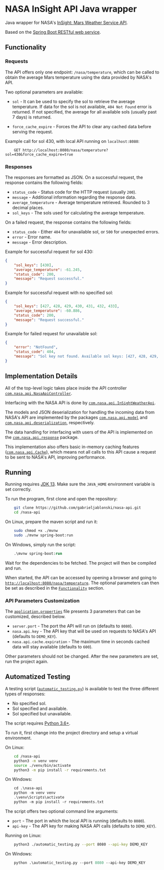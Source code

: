# NASA InSight API Java wrapper

Java wrapper for NASA's [InSight: Mars Weather Service API](https://api.nasa.gov/assets/insight/InSight%20Weather%20API%20Documentation.pdf).

Based on the [Spring Boot RESTful web service](https://spring.io/guides/gs/rest-service/).

## Functionality

### Requests

The API offers only one endpoint: `/nasa/temperature`, which can be called to obtain the average Mars temperature using the data provided by NASA's API.

Two optional parameters are available:

- `sol` - It can be used to specify the sol to retrieve the average temperature. If data for the sol is not available, `404 Not Found` error is returned. If not specified, the average for all available sols (usually past 7 days) is returned.

- `force_cache_expire` - Forces the API to clear any cached data before serving the request.

Example call for sol 430, with local API running on `localhost:8080`:

```
    GET http://localhost:8080/nasa/temperature?sol=430&force_cache_expire=true
```

### Responses

The responses are formatted as JSON. On a successful request, the response contains the following fields:

- `status_code` - Status code for the HTTP request (usually `200`).
- `message` - Additional information regarding the response data.
- `average_temperature` - Average temperature retrieved. Rounded to 3 decimal places.
- `sol_keys` - The sols used for calculating the average temperature.

On a failed request, the response contains the following fields:

- `status_code` - Either `404` for unavailable sol, or `500` for unexpected errors.
- `error` - Error name.
- `message` - Error description.

Example for successful request for sol 430:

```json
{ 
    "sol_keys": [430],
    "average_temperature": -61.245,
    "status_code": 200,
    "message": "Request successful."
}
```

Example for successful request with no specified sol:

```json
{ 
    "sol_keys": [427, 428, 429, 430, 431, 432, 433],
    "average_temperature": -60.886,
    "status_code": 200,
    "message": "Request successful."
}
```

Example for failed request for unavailable sol:

```json
{ 
    "error": "NotFound",
    "status_code": 404,
    "message": "Sol key not found. Available sol keys: [427, 428, 429, 430, 431, 432, 433]."
}
```

## Implementation Details

All of the top-level logic takes place inside the API controller [`com.nasa.api.NasaApiController`](/src/main/java/com/nasa/api/NasaApiController.java).

Interfacing with the NASA API is done by [`com.nasa.api.InSightWeatherApi`](/src/main/java/com/nasa/api/InSightWeatherApi.java).

The models and JSON deserialization for handling the incoming data from NASA's API are implemented by the packages [`com.nasa.api.model`](/src/main/java/com/nasa/api/model) and [`com.nasa.api.deserialization`](/src/main/java/com/nasa/api/deserialization), respectively.

The data handling for interfacing with users of the API is implemented on the [`com.nasa.api.response`](/src/main/java/com/nasa/api/response) package.

This implementation also offers basic in-memory caching features ([`com.nasa.api.Cache`](/src/main/java/com/nasa/api/Cache.java)), which means not all calls to this API cause a request to be sent to NASA's API, improving performance.

## Running

Running requires [JDK 13](https://www.oracle.com/java/technologies/javase-jdk13-downloads.html). Make sure the `JAVA_HOME` environment variable is set correctly.

To run the program, first clone and open the repository:

```sh
    git clone https://github.com/gabrieljablonski/nasa-api.git
    cd /nasa-api
```

On Linux, prepare the maven script and run it:

```sh
    sudo chmod +x ./mvnw
    sudo ./mvnw spring-boot:run
```

On Windows, simply run the script:

```ps
    .\mvnw spring-boot:run
```

Wait for the dependencies to be fetched. The project will then be compiled and run.

When started, the API can be accessed by opening a browser and going to [`http://localhost:8080/nasa/temperature`](http://localhost:8080/nasa/temperature). The optional parameters can then be set as described in the [`Functionality`](#Functionality) section.

### API Parameters Customization

The [`application.properties`](/src/main/resources/application.properties) file presents 3 parameters that can be customized, described below.

- `server.port` - The port the API will run on (defaults to `8080`).
- `nasa.api.key` - The API key that will be used on requests to NASA's API (defaults to `DEMO_KEY`).
- `nasa.api.cache.expiration` - The maximum time in seconds cached data will stay available (defaults to `600`).

Other parameters should not be changed. After the new parameters are set, run the project again.

## Automatized Testing

A testing script ([`automatic_testing.py`](/automatic_testing.py)) is available to test the three different types of responses: 

- No specified sol.
- Sol specified and available.
- Sol specified but unavailable.

The script requires [Python 3.6+](https://www.python.org/downloads/).

To run it, first change into the project directory and setup a virtual environment.

On Linux:
```sh
    cd /nasa-api
    python3 -m venv venv
    source ./venv/bin/activate
    python3 -m pip install -r requirements.txt
```

On Windows:
```ps
    cd .\nasa-api
    python -m venv venv
    .\venv\Scripts\activate
    python -m pip install -r requirements.txt
```

The script offers two optional command line arguments:

- `port` - The port in which the local API is running (defaults to `8080`).
- `api-key` - The API key for making NASA API calls (defaults to `DEMO_KEY`).

Running on Linux:

```sh
    python3 ./automatic_testing.py --port 8080 --api-key DEMO_KEY
```

On Windows:

```ps
    python .\automatic_testing.py --port 8080 --api-key DEMO_KEY
```
